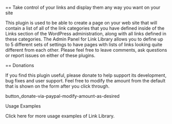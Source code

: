 == Take control of your links and display them any way you want on your site

This plugin is used to be able to create a page on your web site that will contain a list of all of the link categories that you have defined inside of the Links section of the WordPress administration, along with all links defined in these categories. The Admin Panel for Link Library allows you to define up to 5 different sets of settings to have pages with lists of links looking quite different from each other. Please feel free to leave comments, ask questions or report issues on either of these plugins.

== Donations

If you find this plugin useful, please donate to help support its development, bug fixes and user support. Feel free to modify the amount from the default that is shown on the form after you click through.

button_donate-via-paypal-modify-amount-as-desired

Usage Examples

Click here for more usage examples of Link Library.
